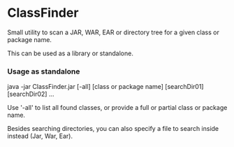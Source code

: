 ClassFinder
===========

Small utility to scan a JAR, WAR, EAR or directory tree for a given class or package name.

This can be used as a library or standalone.


### Usage as standalone

java -jar ClassFinder.jar [-all] [class or package name] [searchDir01] [searchDir02] ...

Use '-all' to list all found classes, or provide a full or partial class or package name.

Besides searching directories, you can also specify a file to search inside instead (Jar, War, Ear).